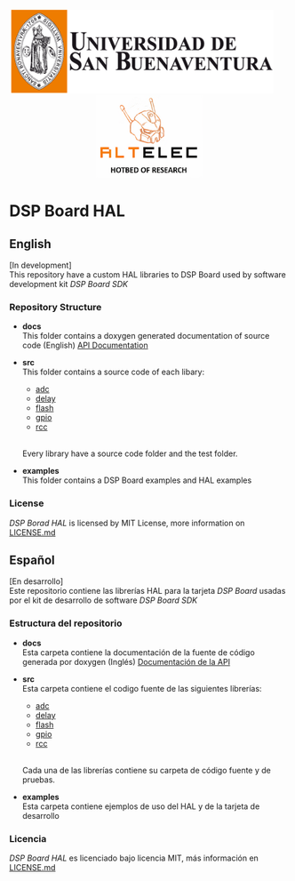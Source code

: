 
<p align="center">
  <img src="docs/usb_logo_github.png" height="150">
  &nbsp;&nbsp;&nbsp;&nbsp;&nbsp;&nbsp;
  <img src="docs/frame_logo_github.png" height="150">
</p>

# DSP Board HAL
## English
[In development]  
This repository have a custom HAL libraries to DSP Board used by software development kit _DSP Board SDK_

### Repository Structure

* **docs**  
  This folder contains a doxygen generated documentation of source code (English) [API Documentation](https://daguirrem.github.io/DSPBoardHAL/index.html)

* **src**  
  This folder contains a source code of each libary:  
  * [adc](src/adc)
  * [delay](src/delay)
  * [flash](src/flash)
  * [gpio](src/gpio)
  * [rcc](src/rcc)  
  <br />
  
  Every library have a source code folder and the test folder.

* **examples**  
  This folder contains a DSP Board examples and HAL examples

### License
  _DSP Borad HAL_ is licensed by MIT License, more information on [LICENSE.md](LICENSE.md)

## Español
[En desarrollo]  
Este repositorio contiene las librerías HAL para la tarjeta _DSP Board_ usadas por el kit de desarrollo de software _DSP Board SDK_

### Estructura del repositorio

* **docs**  
  Esta carpeta contiene la documentación de la fuente de código generada por doxygen (Inglés) [Documentación de la API](https://daguirrem.github.io/DSPBoardHAL/index.html)

* **src**  
  Esta carpeta contiene el codigo fuente de las siguientes librerías:  
  * [adc](src/adc)
  * [delay](src/delay)
  * [flash](src/flash)
  * [gpio](src/gpio)
  * [rcc](src/rcc)  
  <br />
  
  Cada una de las librerías contiene su carpeta de código fuente y de pruebas.

* **examples**  
  Esta carpeta contiene ejemplos de uso del HAL y de la tarjeta de desarrollo

### Licencia
  _DSP Board HAL_ es licenciado bajo licencia MIT, más información en [LICENSE.md](LICENSE.md)